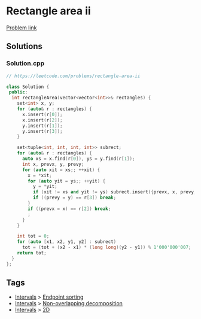 # Rectangle area ii

[Problem link](https://leetcode.com/problems/rectangle-area-ii)

## Solutions


### Solution.cpp
```cpp
// https://leetcode.com/problems/rectangle-area-ii

class Solution {
 public:
  int rectangleArea(vector<vector<int>>& rectangles) {
    set<int> x, y;
    for (auto& r : rectangles) {
      x.insert(r[0]);
      x.insert(r[2]);
      y.insert(r[1]);
      y.insert(r[3]);
    }

    set<tuple<int, int, int, int>> subrect;
    for (auto& r : rectangles) {
      auto xs = x.find(r[0]), ys = y.find(r[1]);
      int x, prevx, y, prevy;
      for (auto xit = xs;; ++xit) {
        x = *xit;
        for (auto yit = ys;; ++yit) {
          y = *yit;
          if (xit != xs and yit != ys) subrect.insert({prevx, x, prevy, y});
          if ((prevy = y) == r[3]) break;
        }
        if ((prevx = x) == r[2]) break;
        ;
      }
    }

    int tot = 0;
    for (auto [x1, x2, y1, y2] : subrect)
      tot = (tot + (x2 - x1) * (long long)(y2 - y1)) % 1'000'000'007;
    return tot;
  }
};
```
## Tags

* [Intervals](/README.md#Intervals) > [Endpoint sorting](/README.md#Intervals-Endpoint_sorting)
* [Intervals](/README.md#Intervals) > [Non-overlapping decomposition](/README.md#Intervals-Non_overlapping_decomposition)
* [Intervals](/README.md#Intervals) > [2D](/README.md#Intervals-2D)
